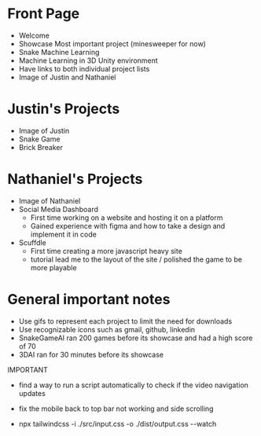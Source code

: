 # Front Page
* Welcome
* Showcase Most important project (minesweeper for now)
* Snake Machine Learning
* Machine Learning in 3D Unity environment
* Have links to both individual project lists
* Image of Justin and Nathaniel
# Justin's Projects
* Image of Justin
* Snake Game
* Brick Breaker
# Nathaniel's Projects
* Image of Nathaniel
* Social Media Dashboard
  * First time working on a website and hosting it on a platform
  * Gained experience with figma and how to take a design and implement it in code
* Scuffdle
  * First time creating a more javascript heavy site
  * tutorial lead me to the layout of the site / polished the game to be more playable
# General important notes
* Use gifs to represent each project to limit the need for downloads
* Use recognizable icons such as gmail, github, linkedin
* SnakeGameAI ran 200 games before its showcase and had a high score of 70
* 3DAI ran for 30 minutes before its showcase

IMPORTANT
* find a way to run a script automatically to check if the video navigation updates
* fix the mobile back to top bar not working and side scrolling

* npx tailwindcss -i ./src/input.css -o ./dist/output.css --watch